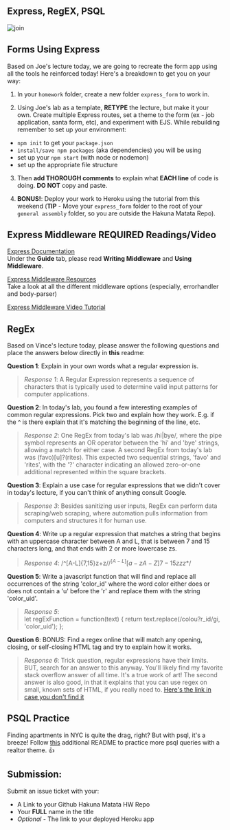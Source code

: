 ## Express, RegEX, PSQL

![join](https://stephenhaunts.files.wordpress.com/2015/09/3.jpg?w=625)

## Forms Using Express

Based on Joe's lecture today, we are going to recreate the form app using all the tools he reinforced today! Here's a breakdown to get you on your way:

1. In your `homework` folder, create a new folder `express_form` to work in.

2. Using Joe's lab as a template, **RETYPE** the lecture, but make it your own. Create multiple Express routes, set a theme to the form (ex - job application, santa form, etc), and experiment with EJS. While rebuilding remember to set up your environment:
  - `npm init` to get your `package.json`
  - `install/save npm packages` (aka dependencies) you will be using
  - set up your `npm start` (with node or nodemon)
  - set up the appropriate file structure

3. Then **add THOROUGH comments** to explain what **EACH line** of code is doing. **DO NOT** copy and paste.

4. **BONUS!**: Deploy your work to Heroku using the tutorial from this weekend (**TIP** - Move your `express_form` folder to the root of your `general assembly` folder, so you are outside the Hakuna Matata Repo).

## Express Middleware REQUIRED Readings/Video

[Express Documentation](http://expressjs.com/en/guide/routing.html)</br>
Under the **Guide** tab, please read **Writing Middleware** and **Using Middleware**.

[Express Middleware Resources](https://expressjs.com/en/resources/middleware.html)</br>
Take a look at all the different middleware options (especially, errorhandler and body-parser)

[Express Middleware Video Tutorial](https://www.youtube.com/watch?v=9HOem0amlyg&t=18s)

## RegEx

Based on Vince's lecture today, please answer the following questions and place the answers below directly in **this** readme:

**Question 1**: Explain in your own words what a regular expression is.

> *Response 1*: A Regular Expression represents a sequence of characters that is typically used to determine valid input patterns for computer applications.  

**Question 2**: In today's lab, you found a few interesting examples of common regular expressions. Pick two and explain how they work. E.g. if the ^ is there explain that it's matching the beginning of the line, etc.  

> *Response 2*: One RegEx from today's lab was /hi|bye/, where the pipe symbol represents an OR operator between the 'hi' and 'bye' strings, allowing a match for either case.  A second RegEx from today's lab was (favo)[u]?(rites).  This expected two sequential strings, 'favo' and 'rites', with the '?' character indicating an allowed zero-or-one additional represented within the square brackets. 

**Question 3**: Explain a use case for regular expressions that we didn't cover in today's lecture, if you can't think of anything consult Google.

> *Response 3*: Besides sanitizing user inputs, RegEx can perform data scraping/web scraping, where automation pulls information from computers and structures it for human use.  

**Question 4**: Write up a regular expression that matches a string that begins with an uppercase character between A and L, that is between 7 and 15 characters long, and that ends with 2 or more lowercase zs.  

> *Response 4*:  /^[A-L]{7,15}z+z$/       /^[A-L][a-zA-Z]{7-15}zzz*$/ 

**Question 5**: Write a javascript function that will find and replace all occurrences of the string 'color_id' where the word color either does or does not contain a 'u' before the 'r' and replace them with the string 'color_uid'.

> *Response 5*:  
      let regExFunction = function(text) {
        return text.replace(/colou?r_id/gi, 'color_uid');
      };

**Question 6**: BONUS: Find a regex online that will match any opening, closing, or self-closing HTML tag and try to explain how it works.

> *Response 6*: Trick question, regular expressions have their limits. BUT, search for an answer to this anyway. You'll likely find my favorite stack overflow answer of all time. It's a true work of art! The second answer is also good, in that it explains that you can use regex on small, known sets of HTML, if you really need to. [Here's the link in case you don't find it](http://stackoverflow.com/questions/1732348/regex-match-open-tags-except-xhtml-self-contained-tags)

## PSQL Practice

Finding apartments in NYC is quite the drag, right? But with psql, it's a breeze! Follow [this](https://github.com/ga-students/WDI_HAKUNA_MATATA/blob/master/unit03/w08_d02/homework/realty/prompt.md) additional README to practice more psql queries with a realtor theme. 👍

## Submission:
Submit an issue ticket with your:
  - A Link to your Github Hakuna Matata HW Repo
  - Your **FULL** name in the title
  - *Optional* - The link to your deployed Heroku app
